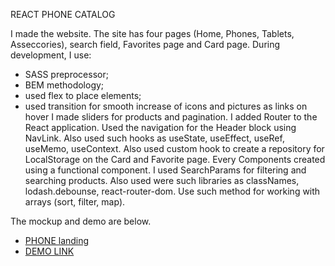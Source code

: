 REACT PHONE CATALOG

I made the website. The site has four pages (Home, Phones, Tablets, Asseccories),
search field, Favorites page and Card page. 
During development, I use:
  - SASS preprocessor;
  - BEM methodology;
  - used flex to place elements;
  - used transition for smooth increase of icons and pictures as links on hover
I made sliders for products and pagination.
I added Router to the React application. Used the navigation for the Header block using NavLink.
Also used such hooks as useState, useEffect, useRef, useMemo, useContext.
Also used custom hook to create a repository for LocalStorage on the Card and Favorite page.
Every Components created using a functional component.
I used SearchParams for filtering and searching products.
Also used were such libraries as classNames, lodash.debounse, react-router-dom.
Use such method for working with arrays (sort, filter, map).

The mockup and demo are below.
- [PHONE landing](https://www.figma.com/file/uEetgWenSRxk9jgiym6Yzp/Phone-catalog-redesign?node-id=1%3A2)
- [DEMO LINK](https://Marinakyrychynska.github.io/React_phone_catalog/)